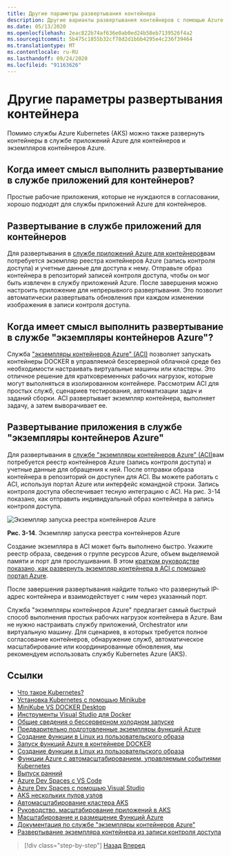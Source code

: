 ```yaml
---
title: Другие параметры развертывания контейнера
description: Другие варианты развертывания контейнеров с помощью Azure
ms.date: 05/13/2020
ms.openlocfilehash: 2eac822b74af636e0ab0ed24b58eb7139526f4a2
ms.sourcegitcommit: 5b475c1855b32cf78d2d1bbb4295e4c236f39464
ms.translationtype: MT
ms.contentlocale: ru-RU
ms.lasthandoff: 09/24/2020
ms.locfileid: "91163626"
---
```

# <a name="other-container-deployment-options"></a>Другие параметры развертывания контейнера

Помимо службы Azure Kubernetes (AKS) можно также развернуть контейнеры в службе приложений Azure для контейнеров и экземпляров контейнеров Azure.

## <a name="when-does-it-make-sense-to-deploy-to-app-service-for-containers"></a>Когда имеет смысл выполнить развертывание в службе приложений для контейнеров?

Простые рабочие приложения, которые не нуждаются в согласовании, хорошо подходят для службы приложений Azure для контейнеров.

## <a name="how-to-deploy-to-app-service-for-containers"></a>Развертывание в службе приложений для контейнеров

Для развертывания в [службе приложений Azure для контейнеров](https://azure.microsoft.com/services/app-service/containers/)вам потребуется экземпляр реестра контейнеров Azure (запись контроля доступа) и учетные данные для доступа к нему. Отправьте образ контейнера в репозиторий записей контроля доступа, чтобы он мог быть извлечен в службу приложений Azure. После завершения можно настроить приложение для непрерывного развертывания. Это позволит автоматически развертывать обновления при каждом изменении изображения в записи контроля доступа.

## <a name="when-does-it-make-sense-to-deploy-to-azure-container-instances"></a>Когда имеет смысл выполнить развертывание в службе "экземпляры контейнеров Azure"?

Служба ["экземпляры контейнеров Azure" (ACI)](https://azure.microsoft.com/services/container-instances/) позволяет запускать контейнеры DOCKER в управляемой безсерверной облачной среде без необходимости настраивать виртуальные машины или кластеры. Это отличное решение для кратковременных рабочих нагрузок, которые могут выполняться в изолированном контейнере. Рассмотрим ACI для простых служб, сценариев тестирования, автоматизации задач и заданий сборки. ACI развертывает экземпляр контейнера, выполняет задачу, а затем выворачивает ее.

## <a name="how-to-deploy-an-app-to-azure-container-instances"></a>Развертывание приложения в службе "экземпляры контейнеров Azure"

Для развертывания в [службе "экземпляры контейнеров Azure" (ACI)](/azure/container-instances/)вам потребуется реестр контейнеров Azure (запись контроля доступа) и учетные данные для обращения к ней. После отправки образа контейнера в репозиторий он доступен для ACI. Вы можете работать с ACI, используя портал Azure или интерфейс командной строки. Запись контроля доступа обеспечивает тесную интеграцию с ACI. На рис. 3-14 показано, как отправить индивидуальный образ контейнера в запись контроля доступа.

![Экземпляр запуска реестра контейнеров Azure](./media/acr-runinstance-contextmenu.png)

**Рис. 3-14**. Экземпляр запуска реестра контейнеров Azure

Создание экземпляра в ACI может быть выполнено быстро. Укажите реестр образа, сведения о группе ресурсов Azure, объем выделяемой памяти и порт для прослушивания. В этом [кратком руководстве показано, как развернуть экземпляр контейнера в ACI с помощью портал Azure](/azure/container-instances/container-instances-quickstart-portal).

После завершения развертывания найдите только что развернутый IP-адрес контейнера и взаимодействует с ним через указанный порт.

Служба "экземпляры контейнеров Azure" предлагает самый быстрый способ выполнения простых рабочих нагрузок контейнера в Azure. Вам не нужно настраивать службу приложений, Orchestrator или виртуальную машину. Для сценариев, в которых требуется полное согласование контейнеров, обнаружение служб, автоматическое масштабирование или координированные обновления, мы рекомендуем использовать службу Kubernetes Azure (AKS).

## <a name="references"></a>Ссылки

- [Что такое Kubernetes?](https://blog.newrelic.com/engineering/what-is-kubernetes/)
- [Установка Kubernetes с помощью Minikube](https://kubernetes.io/docs/setup/learning-environment/minikube/)
- [MiniKube VS DOCKER Desktop](https://medium.com/containers-101/local-kubernetes-for-windows-minikube-vs-docker-desktop-25a1c6d3b766)
- [Инструменты Visual Studio для Docker](/dotnet/standard/containerized-lifecycle-architecture/design-develop-containerized-apps/visual-studio-tools-for-docker)
- [Общие сведения о бессерверном холодном запуске](https://azure.microsoft.com/blog/understanding-serverless-cold-start/)
- [Предварительно подготовленные экземпляры функций Azure](/azure/azure-functions/functions-premium-plan#pre-warmed-instances)
- [Создание функции в Linux из пользовательского образа](/azure/azure-functions/functions-create-function-linux-custom-image)
- [Запуск функций Azure в контейнере DOCKER](https://markheath.net/post/azure-functions-docker)
- [Создание функции в Linux из пользовательского образа](/azure/azure-functions/functions-create-function-linux-custom-image)
- [Функции Azure с автомасштабированием, управляемым событиями Kubernetes](/azure/azure-functions/functions-kubernetes-keda)
- [Выпуск ранний](https://martinfowler.com/bliki/CanaryRelease.html)
- [Azure Dev Spaces с VS Code](/azure/dev-spaces/quickstart-netcore)
- [Azure Dev Spaces с помощью Visual Studio](/azure/dev-spaces/quickstart-netcore-visualstudio)
- [AKS нескольких пулов узлов](/azure/aks/use-multiple-node-pools)
- [Автомасштабирование кластера AKS](/azure/aks/cluster-autoscaler)
- [Руководство. масштабирование приложений в AKS](/azure/aks/tutorial-kubernetes-scale)
- [Масштабирование и размещение Функций Azure](/azure/azure-functions/functions-scale)
- [Документация по службе "экземпляры контейнеров Azure"](/azure/container-instances/)
- [Развертывание экземпляра контейнера из записи контроля доступа](/azure/container-instances/container-instances-using-azure-container-registry#deploy-with-azure-portal)

>[!div class="step-by-step"]
>[Назад](scale-containers-serverless.md)
>[Вперед](communication-patterns.md)
